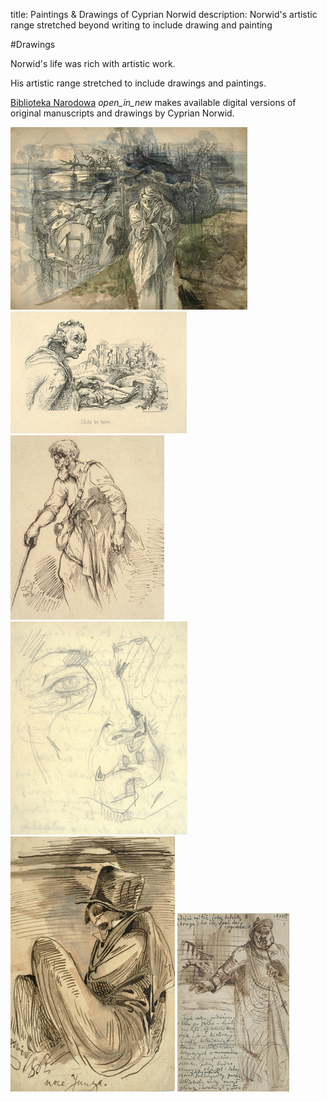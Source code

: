 title: Paintings & Drawings of Cyprian Norwid
description: Norwid's artistic range stretched beyond writing to include drawing and painting

#Drawings

Norwid's life was rich with artistic work.

His artistic range stretched to include drawings and paintings.

<a href = "https://polona.pl/items/?filters=creator:%22Norwid,_Cyprian_Kamil_(1821--1883)%22,public:0,hasTextContent:0" target="_blank">Biblioteka Narodowa</a> <i class="material-icons">open_in_new</i> makes available digital versions of original manuscripts and drawings by Cyprian Norwid.

<img src="../img/solo.jpg" alt="solo" title = "solo"/>
<img src="../img/des_ruines.jpg"  alt="L'Écho des Ruines" title = "L'Écho des Ruines"/>
<img src="../img/wanderer.jpg"  alt="Wędrowiec" title = "Wędrowiec"/>
<img src="../img/face.jpg"  alt="Studium portretowe kobiety" title = "Studium portretowe kobiety"/>
<img src="../img/noce_junga.jpg"  alt="Noce Junga" title = "Noce Junga"/>
<img src="../img/fragment.jpg"  alt="Kartki z pamiętników" title = "Kartki z pamiętników"/>

<div style="float:clear"></div>
